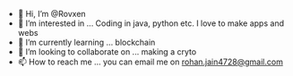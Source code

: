- 👋 Hi, I’m @Rovxen
- 👀 I’m interested in ... Coding in java, python etc. I love to make apps and webs
- 🌱 I’m currently learning ... blockchain
- 💞️ I’m looking to collaborate on ... making a cryto
- 📫 How to reach me ... you can email me on rohan.jain4728@gmail.com
